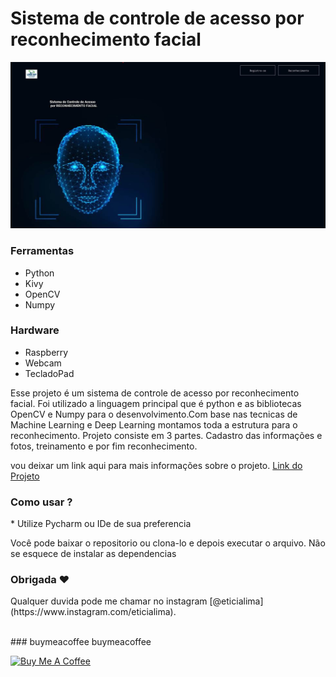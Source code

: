 # Sistema de controle de acesso por reconhecimento facial

<img src="git/demo.jpg?raw=true"/>

### Ferramentas
* Python
* Kivy
* OpenCV
* Numpy 

### Hardware
* Raspberry
* Webcam
* TecladoPad

<p>Esse projeto é um sistema de controle de acesso por reconhecimento facial. Foi utilizado a linguagem principal que é python e as bibliotecas OpenCV e Numpy para o desenvolvimento.Com base nas tecnicas de Machine Learning e Deep Learning montamos toda a estrutura para o reconhecimento. Projeto consiste em 3 partes. Cadastro das informações e fotos, treinamento e por fim reconhecimento.</p>
<p>vou deixar um link aqui para mais informações sobre o projeto. <a href="https://leticialima.vercel.app/tcc">Link do Projeto</a></p>
 
### Como usar ? 
<p>* Utilize Pycharm ou IDe de sua preferencia</P><p> Você pode baixar o repositorio ou clona-lo e depois executar o arquivo. Não se esquece de instalar as dependencias</P> 

### Obrigada ❤️
<p>Qualquer duvida pode me chamar no instagram [@eticialima](https://www.instagram.com/eticialima).</p> 
<br> 
###  buymeacoffee buymeacoffee
 
<a  href="https://www.buymeacoffee.com/leticialima" target="_blank"><img  src="https://cdn.buymeacoffee.com/buttons/default-red.png" alt="Buy Me A Coffee" height="40" width="170" ></a>
</p><br> 
